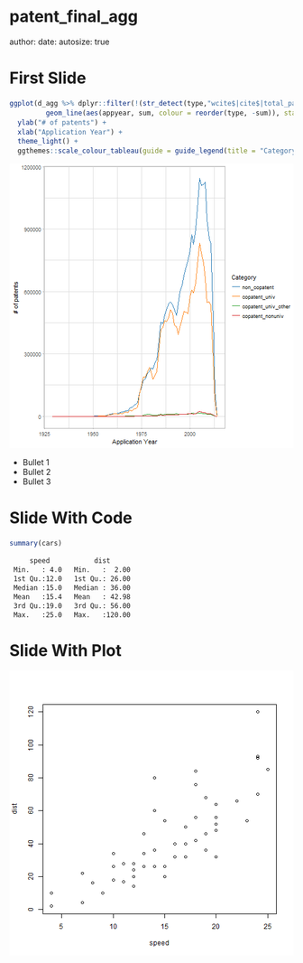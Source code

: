 patent_final_agg
========================================================
author: 
date: 
autosize: true




First Slide
========================================================


```r
ggplot(d_agg %>% dplyr::filter(!(str_detect(type,"wcite$|cite$|total_patent")))) +
         geom_line(aes(appyear, sum, colour = reorder(type, -sum)), stat = "identity") +
  ylab("# of patents") +
  xlab("Application Year") +
  theme_light() +
  ggthemes::scale_colour_tableau(guide = guide_legend(title = "Category"))
```

![plot of chunk unnamed-chunk-2](patent_final_agg-figure/unnamed-chunk-2-1.png)

- Bullet 1
- Bullet 2
- Bullet 3

Slide With Code
========================================================


```r
summary(cars)
```

```
     speed           dist       
 Min.   : 4.0   Min.   :  2.00  
 1st Qu.:12.0   1st Qu.: 26.00  
 Median :15.0   Median : 36.00  
 Mean   :15.4   Mean   : 42.98  
 3rd Qu.:19.0   3rd Qu.: 56.00  
 Max.   :25.0   Max.   :120.00  
```

Slide With Plot
========================================================

![plot of chunk unnamed-chunk-4](patent_final_agg-figure/unnamed-chunk-4-1.png)
